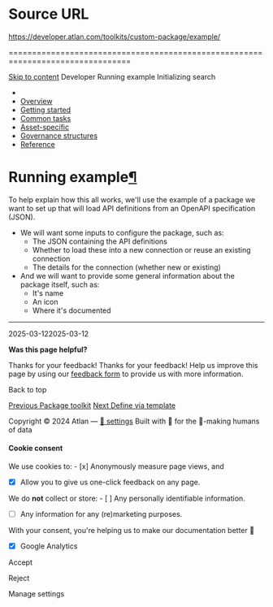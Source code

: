 # Source URL
https://developer.atlan.com/toolkits/custom-package/example/

================================================================================

<!--
canonical: https://developer.atlan.com/toolkits/custom-package/example/
meta-content-security-policy: object-src 'none'; base-uri 'self'; manifest-src 'self'; media-src 'self';
meta-description: Running example for the package toolkit.
meta-generator: mkdocs-1.6.1, mkdocs-material-9.6.14
meta-og-description: Running example for the package toolkit.
meta-og-image: https://developer.atlan.com/assets/images/social/toolkits/custom-package/example.png
meta-og-image-height: 630
meta-og-image-type: image/png
meta-og-image-width: 1200
meta-og-title: Running example - Developer
meta-og-type: website
meta-og-url: https://developer.atlan.com/toolkits/custom-package/example/
meta-twitter:card: summary_large_image
meta-twitter:description: Running example for the package toolkit.
meta-twitter:image: https://developer.atlan.com/assets/images/social/toolkits/custom-package/example.png
meta-twitter:title: Running example - Developer
meta-viewport: width=device-width,initial-scale=1
title: Running example - Developer
-->

[Skip to content](#running-example) Developer Running example Initializing search 

* 
* [Overview](../../..)
* [Getting started](../../../getting-started/)
* [Common tasks](../../../snippets/)
* [Asset\-specific](../../../patterns/)
* [Governance structures](../../../governance/)
* [Reference](../../../reference/)

Running example[¶](#running-example "Permanent link")
=====================================================

To help explain how this all works, we'll use the example of a package we want to set up that will load API definitions from an OpenAPI specification (JSON).

* We will want some inputs to configure the package, such as:
    + The JSON containing the API definitions
    + Whether to load these into a new connection or reuse an existing connection
    + The details for the connection (whether new or existing)
* And we will want to provide some general information about the package itself, such as:
    + It's name
    + An icon
    + Where it's documented

---

2025\-03\-122025\-03\-12

**Was this page helpful?**

Thanks for your feedback! Thanks for your feedback! Help us improve this page by using our [feedback form](https://docs.google.com/forms/d/e/1FAIpQLScfoq7vqEn8S4QvN0ehPp0MRy6WYK5x-okJDqD69lHgoPPWtg/viewform?usp=pp_url&entry.1800719315=/toolkits/custom-package/example/) to provide us with more information. 

Back to top

[Previous Package toolkit](../) [Next Define via template](../define/) 

Copyright © 2024 Atlan — [🍪 settings](#__consent) 
Built with 💙 for the 🤖\-making humans of data 

#### Cookie consent

We use cookies to: - [x] Anonymously measure page views, and
- [x] Allow you to give us one\-click feedback on any page.

 We do **not** collect or store: - [ ] Any personally identifiable information.
- [ ] Any information for any (re)marketing purposes.

 With your consent, you're helping us to make our documentation better 💙

- [x] Google Analytics

Accept

Reject

Manage settings

